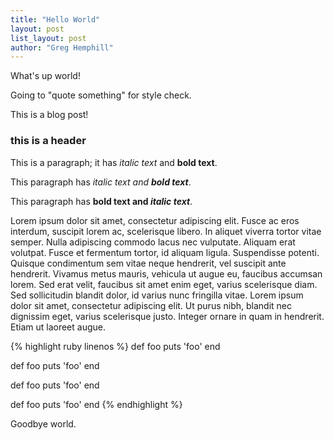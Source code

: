 ```yaml
---
title: "Hello World"
layout: post
list_layout: post
author: "Greg Hemphill"
---
```


What's up world!

Going to "quote something" for style check.

This is a blog post!

### this is a header

This is a paragraph; it has _italic text_ and **bold text**.

This paragraph has <em>italic text and <strong>bold text</strong></em>.

This paragraph has <strong>bold text and <em>italic text</em></strong>.

Lorem ipsum dolor sit amet, consectetur adipiscing elit. Fusce ac eros interdum, suscipit lorem ac, scelerisque libero. In aliquet viverra tortor vitae semper. Nulla adipiscing commodo lacus nec vulputate. Aliquam erat volutpat. Fusce et fermentum tortor, id aliquam ligula. Suspendisse potenti. Quisque condimentum sem vitae neque hendrerit, vel suscipit ante hendrerit. Vivamus metus mauris, vehicula ut augue eu, faucibus accumsan lorem. Sed erat velit, faucibus sit amet enim eget, varius scelerisque diam. Sed sollicitudin blandit dolor, id varius nunc fringilla vitae. Lorem ipsum dolor sit amet, consectetur adipiscing elit. Ut purus nibh, blandit nec dignissim eget, varius scelerisque justo. Integer ornare in quam in hendrerit. Etiam ut laoreet augue.

{% highlight ruby linenos %}
def foo
  puts 'foo'
end

def foo
  puts 'foo'
end

def foo
  puts 'foo'
end

def foo
  puts 'foo'
end
{% endhighlight %}

Goodbye world.

